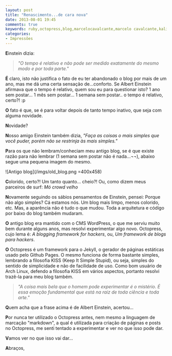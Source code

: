 ```yaml
---
layout: post
title: "Renascimento...de cara nova"
date: 2013-08-01 19:45
comments: true
keywords: ruby,octopress,blog,marcelocavalcante,marcelo cavalcante,kalib,github pages,html5
categories:
- Impressões
---
```

**E**instein dizia:

> *"O tempo é relativo e não pode ser medido exatamente do mesmo modo e por toda parte."*

**É** claro, isto não justifica o fato de eu ter abandonado o blog por mais de um ano, mas me dá uma certa sensação de...conforto. Se Albert Einstein afirmava que o tempo é relativo, quem sou eu para questionar isto? 1 ano sem postar... 1 mês sem postar... 1 semana sem postar.. o tempo é relativo, certo?! :p

**O** fato é que, se é para voltar depois de tanto tempo inativo, que seja com alguma novidade.

**N**ovidade?

**N**osso amigo Einstein também dizia, *"Faça as coisas o mais simples que você puder, porém não se restrinja às mais simples."*

**P**ara os que não lembram/conheciam meu antigo blog, se é que existe razão para não lembrar (1 semana sem postar não é nada...¬¬), abaixo segue uma pequena imagem do mesmo.

![Antigo blog](/imgs/old_blog.png =400x458)

**C**olorido, certo?! Um tanto quanto... cheio?! Ou, como dizem meus parceiros de surf: *Mó crowd velho*

**N**ovamente seguindo os sábios pensamentos de Einstein, pensei: Porque não algo simples? Cá estamos nós. Um blog mais limpo, menos colorido, etc. Mas, a aparência não é tudo o que mudou. Toda a arquitetura e código por baixo do blog também mudaram.

**O** antigo blog era mantido com o CMS WordPress, o que me serviu muito bem durante alguns anos, mas resolvi experimentar algo novo. Octopress, cujo lema é: *A blogging framework for hackers*, ou, *Um framework de blogs para hackers*.

**O** Octopress é um framework para o Jekyll, o gerador de páginas estáticas usado pelo Github Pages. O mesmo funciona de forma bastante simples, lembrando a filosofia KISS (Keep It Simple Stupid), ou seja, simples do sentido de simplicidade e não de facilidade de uso. Como bom usuário de Arch Linux, defendo a filosofia KISS em vários aspectos, portanto resolvi trazê-la para meu blog também.

>*"A coisa mais bela que o homem pode experimentar é o mistério. É essa emoção fundamental que está na raiz de toda ciência e toda arte."*

**Q**uem acha que a frase acima é de Albert Einstein, acertou...

**P**or nunca ter utilizado o Octopress antes, nem mesmo a linguagem de marcação "markdown", a qual é utilizada para criação de páginas e posts no Octopress, me senti tentado a experimentar e ver no que isso pode dar.

**V**amos ver no que isso vai dar...

**A**braços,
